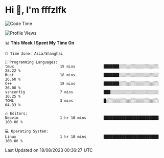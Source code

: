 # Hi 👋, I'm fffzlfk

<!--START_SECTION:waka-->
![Code Time](http://img.shields.io/badge/Code%20Time-347%20hrs%2042%20mins-blue)

![Profile Views](http://img.shields.io/badge/Profile%20Views-10-blue)

📊 **This Week I Spent My Time On** 

```text
🕑︎ Time Zone: Asia/Shanghai

💬 Programming Languages: 
tmux                     19 mins             ███████░░░░░░░░░░░░░░░░░░   28.22 % 
Rust                     18 mins             ███████░░░░░░░░░░░░░░░░░░   26.60 % 
C++                      18 mins             ███████░░░░░░░░░░░░░░░░░░   26.08 % 
sshconfig                7 mins              ███░░░░░░░░░░░░░░░░░░░░░░   10.25 % 
TOML                     3 mins              █░░░░░░░░░░░░░░░░░░░░░░░░   04.33 % 

🔥 Editors: 
Neovim                   1 hr 10 mins        █████████████████████████   100.00 % 

💻 Operating System: 
Linux                    1 hr 10 mins        █████████████████████████   100.00 % 
```


 Last Updated on 18/08/2023 00:36:27 UTC
<!--END_SECTION:waka-->
